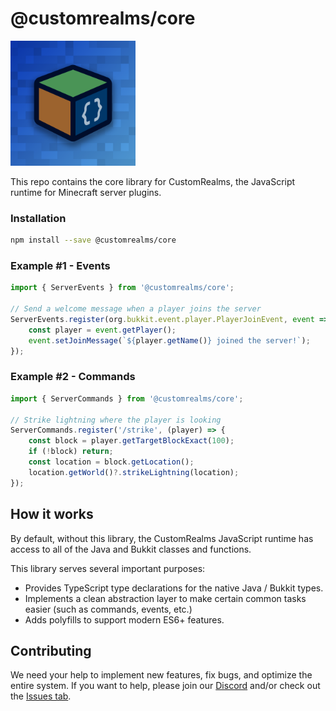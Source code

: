 # @customrealms/core

<img src="https://github.com/customrealms/brand/blob/master/icon-solid/icon-solid.png" width="200" alt="CustomRealms Logo" />

This repo contains the core library for CustomRealms, the JavaScript runtime for Minecraft server plugins.

### Installation

```sh
npm install --save @customrealms/core
```

### Example #1 - Events

```ts
import { ServerEvents } from '@customrealms/core';

// Send a welcome message when a player joins the server
ServerEvents.register(org.bukkit.event.player.PlayerJoinEvent, event => {
    const player = event.getPlayer();
    event.setJoinMessage(`${player.getName()} joined the server!`);
});
```

### Example #2 - Commands

```ts
import { ServerCommands } from '@customrealms/core';

// Strike lightning where the player is looking
ServerCommands.register('/strike', (player) => {
    const block = player.getTargetBlockExact(100);
    if (!block) return;
    const location = block.getLocation();
    location.getWorld()?.strikeLightning(location);
});
```

## How it works

By default, without this library, the CustomRealms JavaScript runtime has access to all of the Java and Bukkit classes and functions.

This library serves several important purposes:

- Provides TypeScript type declarations for the native Java / Bukkit types.
- Implements a clean abstraction layer to make certain common tasks easier (such as commands, events, etc.)
- Adds polyfills to support modern ES6+ features.

## Contributing

We need your help to implement new features, fix bugs, and optimize the entire system. If you want to help, please join our [Discord](https://discord.com/invite/bbS2ACdTCM) and/or check out the [Issues tab](https://github.com/customrealms/core/issues).
